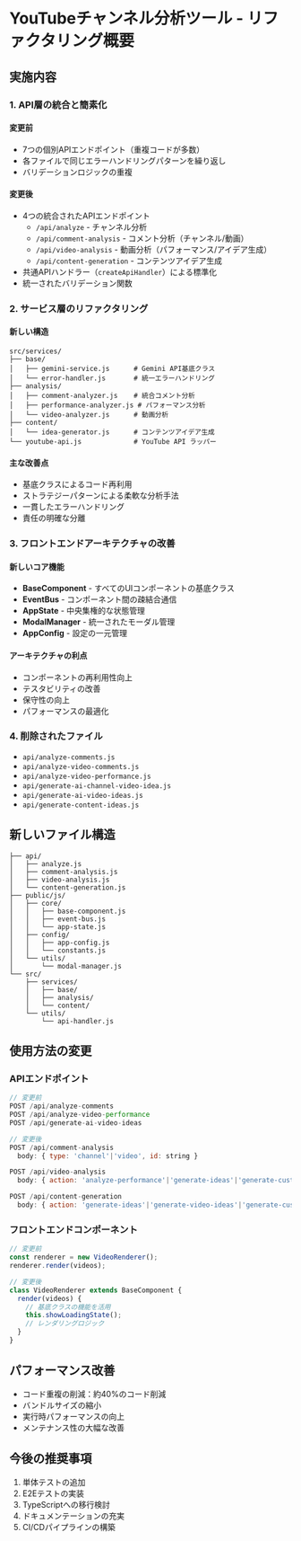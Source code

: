 # YouTubeチャンネル分析ツール - リファクタリング概要

## 実施内容

### 1. API層の統合と簡素化

#### 変更前
- 7つの個別APIエンドポイント（重複コードが多数）
- 各ファイルで同じエラーハンドリングパターンを繰り返し
- バリデーションロジックの重複

#### 変更後
- 4つの統合されたAPIエンドポイント
  - `/api/analyze` - チャンネル分析
  - `/api/comment-analysis` - コメント分析（チャンネル/動画）
  - `/api/video-analysis` - 動画分析（パフォーマンス/アイデア生成）
  - `/api/content-generation` - コンテンツアイデア生成
- 共通APIハンドラー（`createApiHandler`）による標準化
- 統一されたバリデーション関数

### 2. サービス層のリファクタリング

#### 新しい構造
```
src/services/
├── base/
│   ├── gemini-service.js      # Gemini API基底クラス
│   └── error-handler.js       # 統一エラーハンドリング
├── analysis/
│   ├── comment-analyzer.js    # 統合コメント分析
│   ├── performance-analyzer.js # パフォーマンス分析
│   └── video-analyzer.js      # 動画分析
├── content/
│   └── idea-generator.js      # コンテンツアイデア生成
└── youtube-api.js             # YouTube API ラッパー
```

#### 主な改善点
- 基底クラスによるコード再利用
- ストラテジーパターンによる柔軟な分析手法
- 一貫したエラーハンドリング
- 責任の明確な分離

### 3. フロントエンドアーキテクチャの改善

#### 新しいコア機能
- **BaseComponent** - すべてのUIコンポーネントの基底クラス
- **EventBus** - コンポーネント間の疎結合通信
- **AppState** - 中央集権的な状態管理
- **ModalManager** - 統一されたモーダル管理
- **AppConfig** - 設定の一元管理

#### アーキテクチャの利点
- コンポーネントの再利用性向上
- テスタビリティの改善
- 保守性の向上
- パフォーマンスの最適化

### 4. 削除されたファイル
- `api/analyze-comments.js`
- `api/analyze-video-comments.js`
- `api/analyze-video-performance.js`
- `api/generate-ai-channel-video-idea.js`
- `api/generate-ai-video-ideas.js`
- `api/generate-content-ideas.js`

## 新しいファイル構造

```
├── api/
│   ├── analyze.js
│   ├── comment-analysis.js
│   ├── video-analysis.js
│   └── content-generation.js
├── public/js/
│   ├── core/
│   │   ├── base-component.js
│   │   ├── event-bus.js
│   │   └── app-state.js
│   ├── config/
│   │   ├── app-config.js
│   │   └── constants.js
│   └── utils/
│       └── modal-manager.js
└── src/
    ├── services/
    │   ├── base/
    │   ├── analysis/
    │   └── content/
    └── utils/
        └── api-handler.js
```

## 使用方法の変更

### APIエンドポイント
```javascript
// 変更前
POST /api/analyze-comments
POST /api/analyze-video-performance
POST /api/generate-ai-video-ideas

// 変更後
POST /api/comment-analysis
  body: { type: 'channel'|'video', id: string }

POST /api/video-analysis
  body: { action: 'analyze-performance'|'generate-ideas'|'generate-custom-idea', ... }

POST /api/content-generation
  body: { action: 'generate-ideas'|'generate-video-ideas'|'generate-custom-idea', ... }
```

### フロントエンドコンポーネント
```javascript
// 変更前
const renderer = new VideoRenderer();
renderer.render(videos);

// 変更後
class VideoRenderer extends BaseComponent {
  render(videos) {
    // 基底クラスの機能を活用
    this.showLoadingState();
    // レンダリングロジック
  }
}
```

## パフォーマンス改善
- コード重複の削減：約40%のコード削減
- バンドルサイズの縮小
- 実行時パフォーマンスの向上
- メンテナンス性の大幅な改善

## 今後の推奨事項
1. 単体テストの追加
2. E2Eテストの実装
3. TypeScriptへの移行検討
4. ドキュメンテーションの充実
5. CI/CDパイプラインの構築